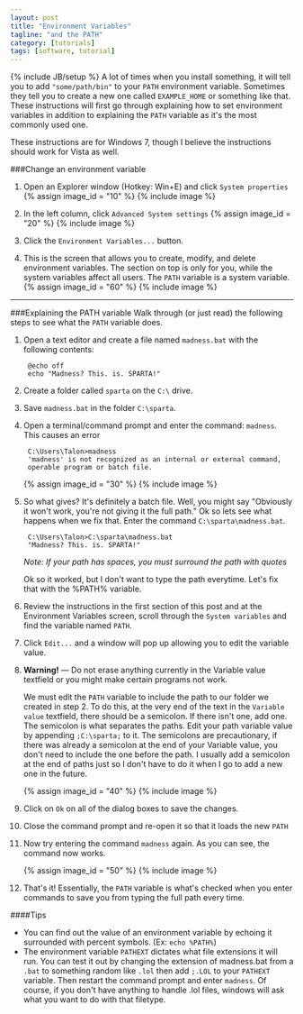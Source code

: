 ```yaml
---
layout: post
title: "Environment Variables"
tagline: "and the PATH"
category: [tutorials]
tags: [software, tutorial]
---
```

{% include JB/setup %}
A lot of times when you install something, it will tell you to add `"some/path/bin"` to your `PATH` environment variable.
Sometimes they tell you to create a new one called `EXAMPLE_HOME` or something like that. These instructions will first go through explaining how to set environment variables in addition to explaining the `PATH` variable as it's the most commonly used one.

These instructions are for Windows 7, though I believe the instructions should work for Vista as well.

###Change an environment variable

1. Open an Explorer window (Hotkey: Win+E) and click `System properties`
    {% assign image_id = "10" %}
    {% include image %}

2. In the left column, click `Advanced System settings`
    {% assign image_id = "20" %}
    {% include image %}

3. Click the `Environment Variables...` button.

4. This is the screen that allows you to create, modify, and delete environment variables. The section on top is only for you, while the system variables affect all users. The `PATH` variable is a system variable.
    {% assign image_id = "60" %}
    {% include image %}
- - -

###Explaining the PATH variable
Walk through (or just read) the following steps to see what the `PATH` variable does.

1. Open a text editor and create a file named `madness.bat` with the following contents:
        
        @echo off
        echo "Madness? This. is. SPARTA!"
2. Create a folder called `sparta` on the `C:\` drive.
3. Save `madness.bat` in the folder `C:\sparta`.
4. Open a terminal/command prompt and enter the command: `madness`. This causes an error

        C:\Users\Talon>madness
        'madness' is not recognized as an internal or external command,
        operable program or batch file.

    {% assign image_id = "30" %}
    {% include image %}

5. So what gives? It's definitely a batch file. Well, you might say "Obviously it won't work, you're not giving it the full path." Ok so lets see what happens when we fix that. Enter the command `C:\sparta\madness.bat`.
    
        C:\Users\Talon>C:\sparta\madness.bat
        "Madness? This. is. SPARTA!"
    _Note: If your path has spaces, you must surround the path with quotes_

    Ok so it worked, but I don't want to type the path everytime. Let's fix that with the %PATH% variable.

6. Review the instructions in the first section of this post and at the Environment Variables screen, scroll through the `System variables` and find the variable named `PATH`.
7. Click `Edit...` and a window will pop up allowing you to edit the variable value.
8. **Warning!** &mdash; Do not erase anything currently in the Variable value textfield or you might make certain programs not work.

    We must edit the `PATH` variable to include the path to our folder we created in step 2. 
    To do this, at the very end of the text in the `Variable value` textfield, there should be a semicolon.
    If there isn't one, add one. The semicolon is what separates the paths. 
    Edit your path variable value by appending `;C:\sparta;` to it. The semicolons are precautionary,
    if there was already a semicolon at the end of your Variable value, you don't need to include the one before the path.
    I usually add a semicolon at the end of paths just so I don't have to do it when I go to add a new one in the future.
    
    {% assign image_id = "40" %}
    {% include image %}

9. Click on `Ok` on all of the dialog boxes to save the changes.
10. Close the command prompt and re-open it so that it loads the new `PATH`
11. Now try entering the command `madness` again.
    As you can see, the command now works.

    {% assign image_id = "50" %}
    {% include image %}

12. That's it! Essentially, the `PATH` variable is what's checked when you enter commands to save you from typing the full path every time. 

####Tips

*  You can find out the value of an environment variable by echoing it surrounded with percent symbols. (Ex: `echo %PATH%`)
*  The environment variable `PATHEXT` dictates what file extensions it will run. You can test it out by changing the extension of madness.bat from a `.bat` to something random like `.lol` then add `;.LOL` to your `PATHEXT` variable. Then restart the command prompt and enter `madness`. Of course, if you don't have anything to handle .lol files, windows will ask what you want to do with that filetype.